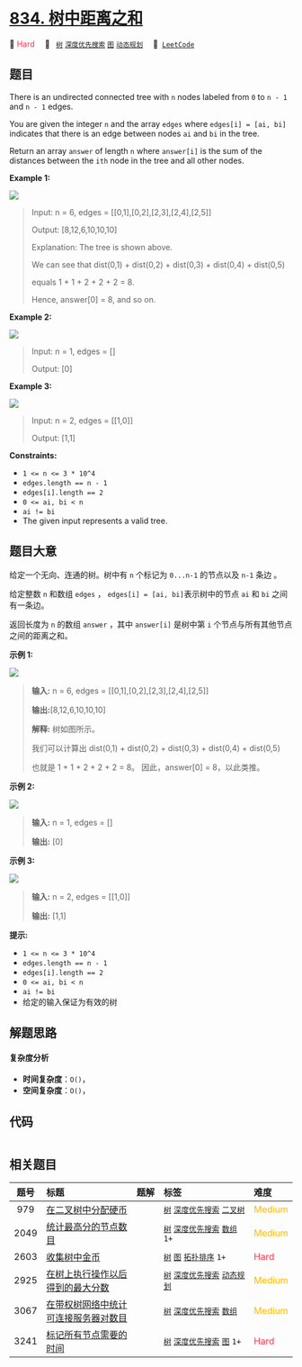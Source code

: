 # [834. 树中距离之和](https://leetcode.com/problems/sum-of-distances-in-tree)

🔴 <font color=#ff334b>Hard</font>&emsp; 🔖&ensp; [`树`](/leetcode/outline/tag/tree.md) [`深度优先搜索`](/leetcode/outline/tag/depth-first-search.md) [`图`](/leetcode/outline/tag/graph.md) [`动态规划`](/leetcode/outline/tag/dynamic-programming.md)&emsp; 🔗&ensp;[`LeetCode`](https://leetcode.com/problems/sum-of-distances-in-tree)


## 题目

There is an undirected connected tree with `n` nodes labeled from `0` to `n -
1` and `n - 1` edges.

You are given the integer `n` and the array `edges` where `edges[i] = [ai,
bi]` indicates that there is an edge between nodes `ai` and `bi` in the tree.

Return an array `answer` of length `n` where `answer[i]` is the sum of the
distances between the `ith` node in the tree and all other nodes.



**Example 1:**

![](https://assets.leetcode.com/uploads/2021/07/23/lc-sumdist1.jpg)

> Input: n = 6, edges = [[0,1],[0,2],[2,3],[2,4],[2,5]]
> 
> Output: [8,12,6,10,10,10]
> 
> Explanation: The tree is shown above.
> 
> We can see that dist(0,1) + dist(0,2) + dist(0,3) + dist(0,4) + dist(0,5)
> 
> equals 1 + 1 + 2 + 2 + 2 = 8.
> 
> Hence, answer[0] = 8, and so on.

**Example 2:**

![](https://assets.leetcode.com/uploads/2021/07/23/lc-sumdist2.jpg)

> Input: n = 1, edges = []
> 
> Output: [0]

**Example 3:**

![](https://assets.leetcode.com/uploads/2021/07/23/lc-sumdist3.jpg)

> Input: n = 2, edges = [[1,0]]
> 
> Output: [1,1]

**Constraints:**

  * `1 <= n <= 3 * 10^4`
  * `edges.length == n - 1`
  * `edges[i].length == 2`
  * `0 <= ai, bi < n`
  * `ai != bi`
  * The given input represents a valid tree.


## 题目大意

给定一个无向、连通的树。树中有 `n` 个标记为 `0...n-1` 的节点以及 `n-1` 条边 。

给定整数 `n` 和数组 `edges` ， `edges[i] = [ai, bi]`表示树中的节点 `ai` 和 `bi` 之间有一条边。

返回长度为 `n` 的数组 `answer` ，其中 `answer[i]` 是树中第 `i` 个节点与所有其他节点之间的距离之和。



**示例 1:**

![](https://assets.leetcode.com/uploads/2021/07/23/lc-sumdist1.jpg)

> 
> 
> 
> 
> 
> **输入:** n = 6, edges = [[0,1],[0,2],[2,3],[2,4],[2,5]]
> 
> **输出:**[8,12,6,10,10,10]
> 
> **解释:** 树如图所示。
> 
> 我们可以计算出 dist(0,1) + dist(0,2) + dist(0,3) + dist(0,4) + dist(0,5) 
> 
> 也就是 1 + 1 + 2 + 2 + 2 = 8。 因此，answer[0] = 8，以此类推。
> 
> 

**示例 2:**

![](https://assets.leetcode.com/uploads/2021/07/23/lc-sumdist2.jpg)

> 
> 
> 
> 
> 
> **输入:** n = 1, edges = []
> 
> **输出:** [0]
> 
> 

**示例 3:**

![](https://assets.leetcode.com/uploads/2021/07/23/lc-sumdist3.jpg)

> 
> 
> 
> 
> 
> **输入:** n = 2, edges = [[1,0]]
> 
> **输出:** [1,1]
> 
> 



**提示:**

  * `1 <= n <= 3 * 10^4`
  * `edges.length == n - 1`
  * `edges[i].length == 2`
  * `0 <= ai, bi < n`
  * `ai != bi`
  * 给定的输入保证为有效的树


## 解题思路

#### 复杂度分析

- **时间复杂度**：`O()`，
- **空间复杂度**：`O()`，

## 代码

```javascript

```

## 相关题目

| 题号 | 标题 | 题解 | 标签 | 难度 |
| :------: | :------ | :------: | :------ | :------ |
| 979 | [在二叉树中分配硬币](https://leetcode.com/problems/distribute-coins-in-binary-tree) |  |  [`树`](/leetcode/outline/tag/tree.md) [`深度优先搜索`](/leetcode/outline/tag/depth-first-search.md) [`二叉树`](/leetcode/outline/tag/binary-tree.md) | <font color=#ffb800>Medium</font> |
| 2049 | [统计最高分的节点数目](https://leetcode.com/problems/count-nodes-with-the-highest-score) |  |  [`树`](/leetcode/outline/tag/tree.md) [`深度优先搜索`](/leetcode/outline/tag/depth-first-search.md) [`数组`](/leetcode/outline/tag/array.md) `1+` | <font color=#ffb800>Medium</font> |
| 2603 | [收集树中金币](https://leetcode.com/problems/collect-coins-in-a-tree) |  |  [`树`](/leetcode/outline/tag/tree.md) [`图`](/leetcode/outline/tag/graph.md) [`拓扑排序`](/leetcode/outline/tag/topological-sort.md) `1+` | <font color=#ff334b>Hard</font> |
| 2925 | [在树上执行操作以后得到的最大分数](https://leetcode.com/problems/maximum-score-after-applying-operations-on-a-tree) |  |  [`树`](/leetcode/outline/tag/tree.md) [`深度优先搜索`](/leetcode/outline/tag/depth-first-search.md) [`动态规划`](/leetcode/outline/tag/dynamic-programming.md) | <font color=#ffb800>Medium</font> |
| 3067 | [在带权树网络中统计可连接服务器对数目](https://leetcode.com/problems/count-pairs-of-connectable-servers-in-a-weighted-tree-network) |  |  [`树`](/leetcode/outline/tag/tree.md) [`深度优先搜索`](/leetcode/outline/tag/depth-first-search.md) [`数组`](/leetcode/outline/tag/array.md) | <font color=#ffb800>Medium</font> |
| 3241 | [标记所有节点需要的时间](https://leetcode.com/problems/time-taken-to-mark-all-nodes) |  |  [`树`](/leetcode/outline/tag/tree.md) [`深度优先搜索`](/leetcode/outline/tag/depth-first-search.md) [`图`](/leetcode/outline/tag/graph.md) `1+` | <font color=#ff334b>Hard</font> |

<style>
.blue {
    background-color: #096dd9;
    padding: 0.25rem 0.5rem;
    margin: 0;
    font-size: 0.85em;
    border-radius: 3px;
    color: white;
    font-weight: 500;
}
table th:first-of-type { width: 10%; }
table th:nth-of-type(2) { width: 35%; }
table th:nth-of-type(3) { width: 10%; }
table th:nth-of-type(4) { width: 35%; }
table th:nth-of-type(5) { width: 10%; }
</style>
